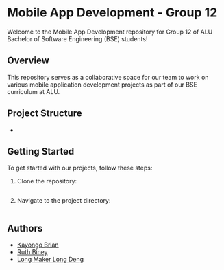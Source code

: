 # Mobile App Development - Group 12

Welcome to the Mobile App Development repository for Group 12 of ALU Bachelor of Software Engineering (BSE) students!

## Overview

This repository serves as a collaborative space for our team to work on various mobile application development projects as part of our BSE curriculum at ALU.

## Project Structure

-

## Getting Started

To get started with our projects, follow these steps:

1. Clone the repository:

   ```git clone https://github.com/longmaker2/mobile-app_group12.git

   ```

2. Navigate to the project directory:

   ```cd mobile-app_group12

   ```

## Authors

- [Kayongo Brian](kayonbrian@gmail.com)
- [Ruth Biney](r.biney@alustudent.com)
- [Long Maker Long Deng](l.deng@alustudent.com)
